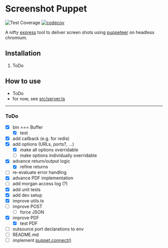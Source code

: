 # Screenshot Puppet

![Test Coverage](https://github.com/dkress59/screenshot-puppet/workflows/Test%20Coverage/badge.svg?branch=module) [![codecov](https://codecov.io/gh/dkress59/screenshot-puppet/branch/module/graph/badge.svg?token=NEOGL6B5FF)](https://codecov.io/gh/dkress59/screenshot-puppet)

A nifty [express](https://expressjs.com) tool to deliver screen shots using [puppeteer](https://pptr.dev) on headless chromium.

## Installation

1. ToDo

## How to use

- ToDo
- for now, see [src/server.ts](https://github.com/dkress59/screenshot-puppet/blob/module/src/server.ts)

___

### ToDo

- [X] bin === Buffer
  - [X] test
- [X] add callback (e.g. for redis)
- [X] add options (URLs, ports?, …)
  - [X] make all options overridable
  - [ ] make options individually overridable
- [X] advance return/output logic
  - [X] refine returns
- [ ] re-evaluate error handling
- [X] advance PDF implementation
- [ ] add morgan access log (?)
- [X] add unit tests
- [X] add dev setup
- [X] improve utils.ts
- [ ] improve POST
  - [ ] force JSON
- [X] improve PDF
  - [X] test PDF
- [ ] outsource port declarations to env
- [ ] README.md
- [ ] implement [puppet.connect()](https://pptr.dev/#?product=Puppeteer&version=v5.5.0&show=api-puppeteerconnectoptions)

